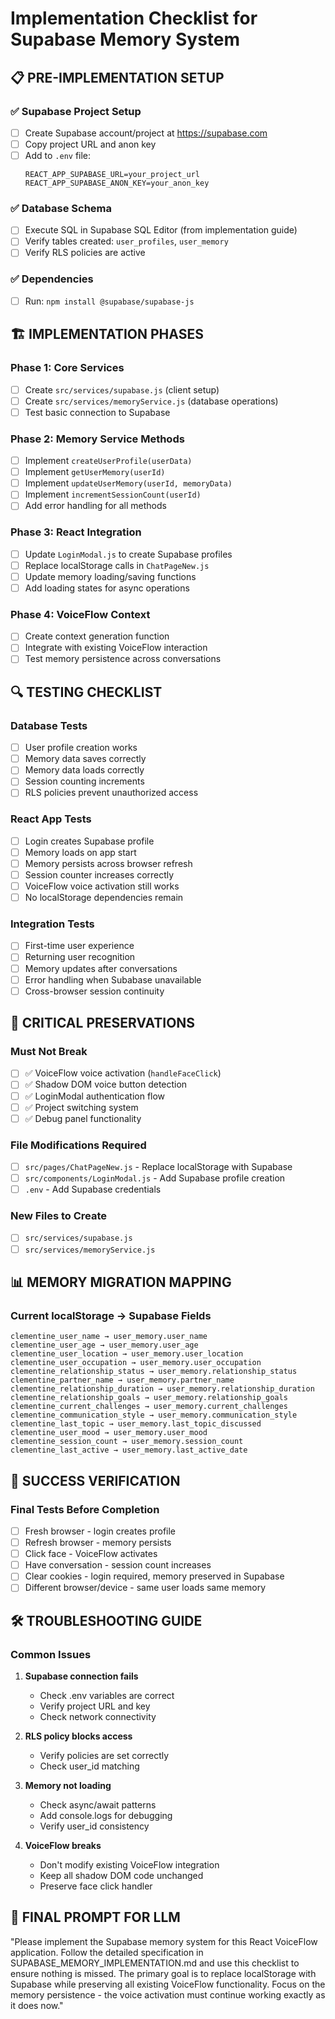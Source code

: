 # Implementation Checklist for Supabase Memory System

## 📋 PRE-IMPLEMENTATION SETUP

### ✅ Supabase Project Setup
- [ ] Create Supabase account/project at https://supabase.com
- [ ] Copy project URL and anon key
- [ ] Add to `.env` file:
  ```
  REACT_APP_SUPABASE_URL=your_project_url
  REACT_APP_SUPABASE_ANON_KEY=your_anon_key
  ```

### ✅ Database Schema
- [ ] Execute SQL in Supabase SQL Editor (from implementation guide)
- [ ] Verify tables created: `user_profiles`, `user_memory`
- [ ] Verify RLS policies are active

### ✅ Dependencies
- [ ] Run: `npm install @supabase/supabase-js`

## 🏗️ IMPLEMENTATION PHASES

### Phase 1: Core Services
- [ ] Create `src/services/supabase.js` (client setup)
- [ ] Create `src/services/memoryService.js` (database operations)
- [ ] Test basic connection to Supabase

### Phase 2: Memory Service Methods
- [ ] Implement `createUserProfile(userData)`
- [ ] Implement `getUserMemory(userId)`
- [ ] Implement `updateUserMemory(userId, memoryData)`
- [ ] Implement `incrementSessionCount(userId)`
- [ ] Add error handling for all methods

### Phase 3: React Integration
- [ ] Update `LoginModal.js` to create Supabase profiles
- [ ] Replace localStorage calls in `ChatPageNew.js`
- [ ] Update memory loading/saving functions
- [ ] Add loading states for async operations

### Phase 4: VoiceFlow Context
- [ ] Create context generation function
- [ ] Integrate with existing VoiceFlow interaction
- [ ] Test memory persistence across conversations

## 🔍 TESTING CHECKLIST

### Database Tests
- [ ] User profile creation works
- [ ] Memory data saves correctly
- [ ] Memory data loads correctly
- [ ] Session counting increments
- [ ] RLS policies prevent unauthorized access

### React App Tests
- [ ] Login creates Supabase profile
- [ ] Memory loads on app start
- [ ] Memory persists across browser refresh
- [ ] Session counter increases correctly
- [ ] VoiceFlow voice activation still works
- [ ] No localStorage dependencies remain

### Integration Tests
- [ ] First-time user experience
- [ ] Returning user recognition
- [ ] Memory updates after conversations
- [ ] Error handling when Subabase unavailable
- [ ] Cross-browser session continuity

## 🚨 CRITICAL PRESERVATIONS

### Must Not Break
- [ ] ✅ VoiceFlow voice activation (`handleFaceClick`)
- [ ] ✅ Shadow DOM voice button detection
- [ ] ✅ LoginModal authentication flow
- [ ] ✅ Project switching system
- [ ] ✅ Debug panel functionality

### File Modifications Required
- [ ] `src/pages/ChatPageNew.js` - Replace localStorage with Supabase
- [ ] `src/components/LoginModal.js` - Add Supabase profile creation
- [ ] `.env` - Add Supabase credentials

### New Files to Create
- [ ] `src/services/supabase.js`
- [ ] `src/services/memoryService.js`

## 📊 MEMORY MIGRATION MAPPING

### Current localStorage → Supabase Fields
```
clementine_user_name → user_memory.user_name
clementine_user_age → user_memory.user_age
clementine_user_location → user_memory.user_location
clementine_user_occupation → user_memory.user_occupation
clementine_relationship_status → user_memory.relationship_status
clementine_partner_name → user_memory.partner_name
clementine_relationship_duration → user_memory.relationship_duration
clementine_relationship_goals → user_memory.relationship_goals
clementine_current_challenges → user_memory.current_challenges
clementine_communication_style → user_memory.communication_style
clementine_last_topic → user_memory.last_topic_discussed
clementine_user_mood → user_memory.user_mood
clementine_session_count → user_memory.session_count
clementine_last_active → user_memory.last_active_date
```

## 🎯 SUCCESS VERIFICATION

### Final Tests Before Completion
- [ ] Fresh browser - login creates profile
- [ ] Refresh browser - memory persists
- [ ] Click face - VoiceFlow activates
- [ ] Have conversation - session count increases
- [ ] Clear cookies - login required, memory preserved in Supabase
- [ ] Different browser/device - same user loads same memory

## 🛠️ TROUBLESHOOTING GUIDE

### Common Issues
1. **Supabase connection fails**
   - Check .env variables are correct
   - Verify project URL and key
   - Check network connectivity

2. **RLS policy blocks access**
   - Verify policies are set correctly
   - Check user_id matching

3. **Memory not loading**
   - Check async/await patterns
   - Add console.logs for debugging
   - Verify user_id consistency

4. **VoiceFlow breaks**
   - Don't modify existing VoiceFlow integration
   - Keep all shadow DOM code unchanged
   - Preserve face click handler

## 🎯 FINAL PROMPT FOR LLM

"Please implement the Supabase memory system for this React VoiceFlow application. Follow the detailed specification in SUPABASE_MEMORY_IMPLEMENTATION.md and use this checklist to ensure nothing is missed. The primary goal is to replace localStorage with Supabase while preserving all existing VoiceFlow functionality. Focus on the memory persistence - the voice activation must continue working exactly as it does now."